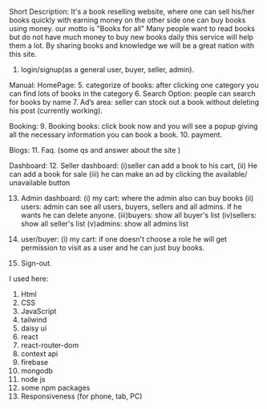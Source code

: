 Short Description:
It's a book reselling website, where one can sell his/her books quickly with earning money on the other side one can buy books using money. our motto is "Books for all" Many people want to read books but do not have much money to buy new books daily this service will help them a lot. By sharing books and knowledge we will be a great nation with this site.
1. login/signup(as a general user, buyer, seller, admin).

Manual:
HomePage: 
5. categorize of books: after clicking one category you can find lots of books in the category
6. Search Option: people can search for books by name 
7. Ad’s area: seller can stock out a book without deleting his post (currently working).

Booking: 
9. Booking books: click book now and you will see a popup giving all the necessary information you can book a book. 
10. payment.

Blogs: 
11. Faq. (some qs and answer about the site )

Dashboard: 
12. Seller dashboard: (i)seller can add a book to his cart, (ii) He can add a book for sale (iii) he can make an ad by clicking the available/ unavailable button 

13. Admin dashboard: (i) my cart: where the admin also can buy books (ii) users: admin can see all users, buyers, sellers and all admins. If he wants he can delete anyone. (iii)buyers: show all buyer's list (iv)sellers: show all seller's list (v)admins: show all admins list 

14. user/buyer: (i) my cart: if one doesn't choose a role he will get permission to visit as a user and he can just buy books.

15. Sign-out.



I used here:
1. Html
2. CSS
3. JavaScript
4. tailwind
5. daisy ui
6. react
7. react-router-dom
8. context api
9. firebase
10.  mongodb
11. node js
12. some npm packages
13. Responsiveness (for phone, tab, PC)
